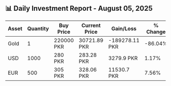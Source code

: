 ## 📊 Daily Investment Report - August 05, 2025

| Asset | Quantity | Buy Price | Current Price | Gain/Loss | % Change |
|-------|----------|-----------|----------------|------------|----------|
| Gold | 1 | 220000 PKR | 30721.89 PKR | -189278.11 PKR | -86.04% |
| USD | 1000 | 280 PKR | 283.28 PKR | 3279.9 PKR | 1.17% |
| EUR | 500 | 305 PKR | 328.06 PKR | 11530.7 PKR | 7.56% |
